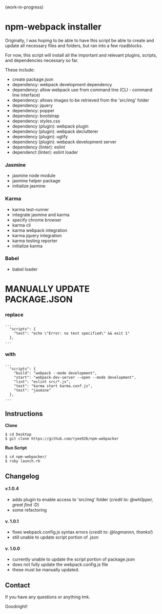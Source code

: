(work-in-progress)

# npm-webpack installer

Originally, I was hoping to be able to have this script be able to create and update all necessary files and folders, but ran into a few roadblocks.

For now, this script will install all the important and relevant plugins, scripts, and dependencies necessary so far.

These include:

- create package.json
- dependency: webpack development dependency
- dependency: allow webpack use from command line (CLI - command line interface)
- dependency: allows images to be retrieved from the 'src/img' folder
- dependency: jquery
- dependency: popper
- dependency: bootstrap
- dependency: styles.css
- dependency (plugin): webpack plugin
- dependency (plugin): webpack declutterer
- dependency (plugin): uglify
- dependency (plugin): webpack development server
- dependency (linter): eslint
- dependenct (linter): eslint loader

### Jasmine

- jasmine node module
- jasmine helper package
- initialize jasmine

### Karma

- karma test-runner
- integrate jasmine and karma
- specify chrome browser
- karma cli
- karma webpack integration
- karma jquery integration
- karma testing reporter
- initialize karma

### Babel

- babel loader

# MANUALLY UPDATE PACKAGE.JSON

### replace
```
...
  "scripts": {
    "test": "echo \"Error: no test specified\" && exit 1"
  },
...
```
### with
```
...
  "scripts": {
    "build": "webpack --mode development",
    "start": "webpack-dev-server --open --mode development",
    "lint": "eslint src/*.js",
    "test": "karma start karma.conf.js",
    "test": "jasmine"
  },
...
```

## Instructions

**Clone**
```
$ cd Desktop
$ git clone https://github.com/ryee926/npm-webpacker
```


**Run Script**
```
$ cd npm-webpacker/
$ ruby launch.rb
```

## Changelog

#### v.1.0.4
- adds plugin to enable access to 'src/img' folder (*credit to: @wh0pper, great find :D*)
- some refactoring

#### v. 1.0.1
- fixes webpack.config.js syntax errors (*credit to: @logmannn, thanks!*)
- still unable to update script portion of .json

#### v. 1.0.0
- currently unable to update the script portion of package.json
- does not fully update the webpack.config.js file
- these must be manually updated.

## Contact
If you have any questions or anything lmk.

Goodnight!
